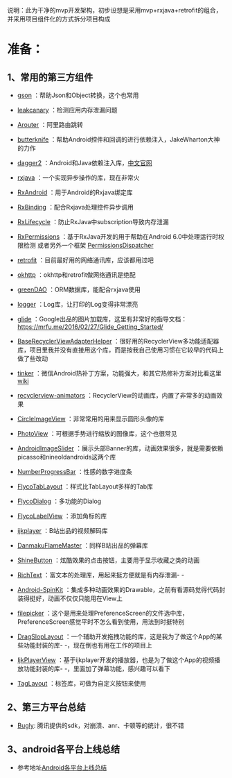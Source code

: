 说明：此为干净的mvp开发架构，初步设想是采用mvp+rxjava+retrofit的组合，并采用项目组件化的方式拆分项目构成

# 准备：
## 1、常用的第三方组件
- [gson](https://github.com/google/gson) ：帮助Json和Object转换，这个也常用
- [leakcanary](https://github.com/square/leakcanary) ：检测应用内存泄漏问题
- [Arouter](https://github.com/alibaba/ARouter) ：阿里路由跳转
- [butterknife](https://github.com/JakeWharton/butterknife) ：帮助Android控件和回调的进行依赖注入，JakeWharton大神的力作
- [dagger2](https://github.com/google/dagger) ：Android和Java依赖注入库，[中文官网](https://www.jianshu.com/p/dc2bbcd51acb)
- [rxjava](https://github.com/ReactiveX/RxJava) ：一个实现异步操作的库，现在非常火
- [RxAndroid](https://github.com/ReactiveX/RxAndroid) ：用于Android的Rxjava绑定库
- [RxBinding](https://github.com/JakeWharton/RxBinding) ：配合Rxjava处理控件异步调用
- [RxLifecycle](https://github.com/trello/RxLifecycle) ：防止RxJava中subscription导致内存泄漏
- [RxPermissions](https://github.com/tbruyelle/RxPermissions) ：基于RxJava开发的用于帮助在Android 6.0中处理运行时权限检测
  或者另外一个框架
  [PermissionsDispatcher](https://github.com/permissions-dispatcher/PermissionsDispatcher)
- [retrofit](https://github.com/square/retrofit) ：目前最好用的网络通讯库，应该都用过吧
- [okhttp](https://github.com/square/okhttp) ：okhttp和retrofit做网络通讯是绝配
- [greenDAO](https://github.com/greenrobot/greenDAO) ：ORM数据库，能配合rxjava使用
- [logger](https://github.com/orhanobut/logger) ：Log库，让打印的Log变得非常漂亮
- [glide](https://github.com/bumptech/glide) ：Google出品的图片加载库，这里有非常好的指导文档：https://mrfu.me/2016/02/27/Glide_Getting_Started/
- [BaseRecyclerViewAdapterHelper](https://github.com/CymChad/BaseRecyclerViewAdapterHelper) ：很好用的RecyclerView多功能适配器库，项目里我并没有直接用这个库，而是按我自己使用习惯在它较早的代码上做了些改动
- [tinker](https://github.com/Tencent/tinker) ：微信Android热补丁方案，功能强大，和其它热修补方案对比看这里[wiki](https://github.com/Tencent/tinker/wiki)
- [recyclerview-animators](https://github.com/wasabeef/recyclerview-animators) ：RecyclerView的动画库，内置了非常多的动画效果
- [CircleImageView](https://github.com/hdodenhof/CircleImageView) ：非常常用的用来显示圆形头像的库
- [PhotoView](https://github.com/chrisbanes/PhotoView) ：可根据手势进行缩放的图像库，这个也很常见
- [AndroidImageSlider](https://github.com/daimajia/AndroidImageSlider) ：展示头部Banner的库，动画效果很多，就是需要依赖picasso和nineoldandroids这两个库
- [NumberProgressBar](https://github.com/daimajia/NumberProgressBar) ：性感的数字进度条
- [FlycoTabLayout](https://github.com/H07000223/FlycoTabLayout) ：样式比TabLayout多样的Tab库
- [FlycoDialog](https://github.com/H07000223/FlycoDialog_Master) ：多功能的Dialog
- [FlycoLabelView](https://github.com/H07000223/FlycoLabelView) ：添加角标的库

- [ijkplayer](https://github.com/Bilibili/ijkplayer) ：B站出品的视频解码库
- [DanmakuFlameMaster](https://github.com/Bilibili/DanmakuFlameMaster) ：同样B站出品的弹幕库
- [ShineButton](https://github.com/ChadCSong/ShineButton) ：炫酷效果的点击按钮，主要用于显示收藏之类的动画
- [RichText](https://github.com/zzhoujay/RichText) ：富文本的处理库，用起来挺方便就是有内存泄漏- -
- [Android-SpinKit](https://github.com/ybq/Android-SpinKit) ：集成多种动画效果的Drawable，之前有看源码觉得代码封装得挺好，动画不仅仅只能用在View上
- [filepicker](https://github.com/Angads25/android-filepicker) ：这个是用来处理PreferenceScreen的文件选中库，PreferenceScreen感觉平时不怎么看到使用，用法到时挺特别
- [DragSlopLayout](https://github.com/Rukey7/DragSlopLayout) ：一个辅助开发拖拽功能的库，这是我为了做这个App的某些功能封装的库- -，现在倒也有用在工作的项目上
- [IjkPlayerView](https://github.com/Rukey7/IjkPlayerView) ：基于ijkplayer开发的播放器，也是为了做这个App的视频播放功能封装的库- -，里面加了弹幕功能，感兴趣可以看下
- [TagLayout](https://github.com/Rukey7/TagLayout) ：标签库，可做为自定义按钮来使用

## 2、第三方平台总结
- [Bugly](https://bugly.qq.com/v2/index): 腾讯提供的sdk，对崩溃、anr、卡顿等的统计，很不错

## 3、android各平台上线总结
- 参考地址[Android各平台上线总结](https://www.jianshu.com/p/59a0add8b80c)
